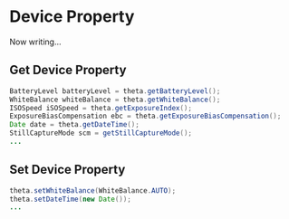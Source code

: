 # Device Property

Now writing...

## Get Device Property

```java
BatteryLevel batteryLevel = theta.getBatteryLevel();
WhiteBalance whiteBalance = theta.getWhiteBalance();
ISOSpeed iSOSpeed = theta.getExposureIndex();
ExposureBiasCompensation ebc = theta.getExposureBiasCompensation();
Date date = theta.getDateTime();
StillCaptureMode scm = getStillCaptureMode();
...
```

## Set Device Property

```java
theta.setWhiteBalance(WhiteBalance.AUTO);
theta.setDateTime(new Date());
...
```
